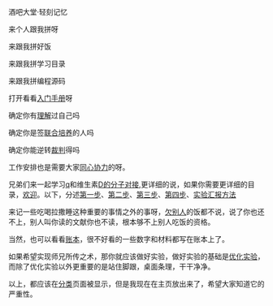 酒吧大堂·轻刻记忆

来个人跟我拼呀

来跟我拼好饭

来跟我拼学习目录

来跟我拼编程源码

打开看看[入门手册](./f)呀

确定你有[理解](./e)过自己吗

确定你是签[联合培养](./y)的人吗

确定你能逆转[裁判](./d)得吗

工作安排也是需要大家[同心协力](./output)的呀。

兄弟们来一起学习[q](./qpcr)和维生素[D的分子对接](./New2),更详细的说，如果你需要更详细的目录，[欢迎](./qpcr#2)。以下，分述[第一步](./qpcr#3)、[第二步](./qpcr#4)、[第三步](./qpcr#5)、[第四步](./qpcr#6)、[实验汇报方法](./qpcr#7)

来记一些吃喝拉撒睡这种重要的事情之外的事呀，[欠别人](./book)的饭都不说，说了你也还不上，别人叫你读的文献你也不读，根本够不上别人吃饭的资格。

当然，也可以看看[账本](./exchange)，很不好看的一些数字和材料都写在账本上了。

如果希望实现师兄所传之术，那你就应该做好实验，做好实验的基础是[优化实验](./exp-exc)，而除了优化实验以外更重要的是站住脚跟，桌面条理，干干净净。

以上，都应该在[分类](./mu)页面被显示，但是我现在在主页放出来了，希望大家知道它的严重性。